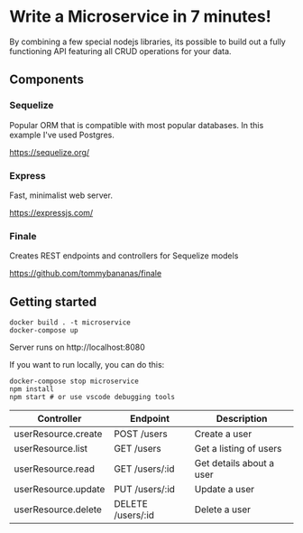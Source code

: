 # Write a Microservice in 7 minutes!
By combining a few special nodejs libraries, its possible to build out
a fully functioning API featuring all CRUD operations for your data.

## Components

### Sequelize
Popular ORM that is compatible with most popular databases.  In this example
I've used Postgres.

https://sequelize.org/

### Express
Fast, minimalist web server.

https://expressjs.com/

### Finale
Creates REST endpoints and controllers for Sequelize models

https://github.com/tommybananas/finale

## Getting started

```
docker build . -t microservice
docker-compose up
```
Server runs on http://localhost:8080

If you want to run locally, you can do this:
```
docker-compose stop microservice
npm install
npm start # or use vscode debugging tools
```

Controller | Endpoint | Description
-----------|----------|------------
userResource.create | POST /users | Create a user
userResource.list | GET /users  | Get a listing of users
userResource.read | GET /users/:id | Get details about a user
userResource.update | PUT /users/:id | Update a user
userResource.delete | DELETE /users/:id | Delete a user
